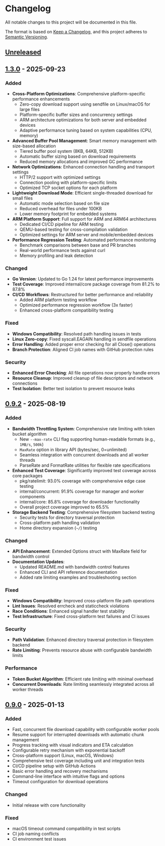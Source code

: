# Changelog

All notable changes to this project will be documented in this file.

The format is based on [Keep a Changelog](https://keepachangelog.com/en/1.1.0/),
and this project adheres to [Semantic Versioning](https://semver.org/spec/v2.0.0.html).

## [Unreleased]

## [1.3.0] - 2025-09-23

### Added
- **Cross-Platform Optimizations**: Comprehensive platform-specific performance enhancements
  - Zero-copy download support using sendfile on Linux/macOS for large files
  - Platform-specific buffer sizes and concurrency settings
  - ARM architecture optimizations for both server and embedded devices
  - Adaptive performance tuning based on system capabilities (CPU, memory)
- **Advanced Buffer Pool Management**: Smart memory management with size-based allocation
  - Tiered buffer pool system (8KB, 64KB, 512KB)
  - Automatic buffer sizing based on download requirements
  - Reduced memory allocations and improved GC performance
- **Network Optimizations**: Enhanced connection handling and transport settings
  - HTTP/2 support with optimized settings
  - Connection pooling with platform-specific limits
  - Optimized TCP socket options for each platform
- **Lightweight Download Mode**: Efficient single-threaded download for small files
  - Automatic mode selection based on file size
  - Reduced overhead for files under 100KB
  - Lower memory footprint for embedded systems
- **ARM Platform Support**: Full support for ARM and ARM64 architectures
  - Dedicated CI/CD pipeline for ARM testing
  - QEMU-based testing for cross-compilation validation
  - Optimized settings for ARM server and mobile/embedded devices
- **Performance Regression Testing**: Automated performance monitoring
  - Benchmark comparisons between base and PR branches
  - Real-world performance tests against curl
  - Memory profiling and leak detection

### Changed
- **Go Version**: Updated to Go 1.24 for latest performance improvements
- **Test Coverage**: Improved internal/core package coverage from 81.2% to 87.8%
- **CI/CD Workflows**: Restructured for better performance and reliability
  - Added ARM platform testing workflow
  - Optimized performance regression workflow (3x faster)
  - Enhanced cross-platform compatibility testing

### Fixed
- **Windows Compatibility**: Resolved path handling issues in tests
- **Linux Zero-copy**: Fixed syscall.EAGAIN handling in sendfile operations
- **Error Handling**: Added proper error checking for all Close() operations
- **Branch Protection**: Aligned CI job names with GitHub protection rules

### Security
- **Enhanced Error Checking**: All file operations now properly handle errors
- **Resource Cleanup**: Improved cleanup of file descriptors and network connections
- **Test Isolation**: Better test isolation to prevent resource leaks


## [0.9.2] - 2025-08-19

### Added
- **Bandwidth Throttling System**: Comprehensive rate limiting with token bucket algorithm
  - New `--max-rate` CLI flag supporting human-readable formats (e.g., `1MB/s`, `500k`)
  - `MaxRate` option in library API (bytes/sec, 0=unlimited)  
  - Seamless integration with concurrent downloads and all worker threads
  - ParseRate and FormatRate utilities for flexible rate specifications
- **Enhanced Test Coverage**: Significantly improved test coverage across core packages
  - pkg/ratelimit: 93.0% coverage with comprehensive edge case testing
  - internal/concurrent: 91.9% coverage for manager and worker components
  - internal/core: 85.8% coverage for downloader functionality
  - Overall project coverage improved to 65.5%
- **Storage Backend Testing**: Comprehensive filesystem backend testing
  - Security tests for directory traversal protection
  - Cross-platform path handling validation
  - Home directory expansion (`~/`) testing

### Changed
- **API Enhancement**: Extended Options struct with MaxRate field for bandwidth control
- **Documentation Updates**: 
  - Updated README.md with bandwidth control features
  - Enhanced CLI and API reference documentation
  - Added rate limiting examples and troubleshooting section

### Fixed
- **Windows Compatibility**: Improved cross-platform file path operations
- **Lint Issues**: Resolved errcheck and staticcheck violations
- **Race Conditions**: Enhanced signal handler test stability
- **Test Infrastructure**: Fixed cross-platform test failures and CI issues

### Security
- **Path Validation**: Enhanced directory traversal protection in filesystem backend
- **Rate Limiting**: Prevents resource abuse with configurable bandwidth limits

### Performance
- **Token Bucket Algorithm**: Efficient rate limiting with minimal overhead
- **Concurrent Downloads**: Rate limiting seamlessly integrated across all worker threads

## [0.9.0] - 2025-01-13

### Added
- Fast, concurrent file download capability with configurable worker pools
- Resume support for interrupted downloads with automatic chunk management
- Progress tracking with visual indicators and ETA calculation
- Configurable retry mechanism with exponential backoff
- Cross-platform support (Linux, macOS, Windows)
- Comprehensive test coverage including unit and integration tests
- CI/CD pipeline setup with GitHub Actions
- Basic error handling and recovery mechanisms
- Command-line interface with intuitive flags and options
- Timeout configuration for download operations

### Changed
- Initial release with core functionality

### Fixed
- macOS timeout command compatibility in test scripts
- CI job naming conflicts
- CI environment test issues

[Unreleased]: https://github.com/forest6511/gdl/compare/v1.3.0...HEAD
[0.9.2]: https://github.com/forest6511/gdl/compare/v0.9.0...v0.9.2
[0.9.0]: https://github.com/forest6511/gdl/releases/tag/v0.9.0
[1.3.0]: https://github.com/forest6511/gdl/compare/v0.9.2...v1.3.0

